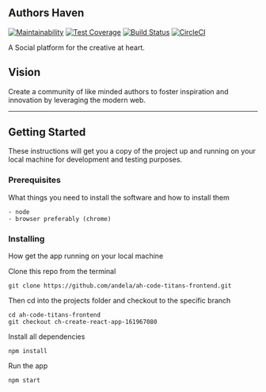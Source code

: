 ## Authors Haven
[![Maintainability](https://api.codeclimate.com/v1/badges/f029fa69e8fbc6173e2a/maintainability)](https://codeclimate.com/github/andela/ah-code-titans-frontend/maintainability) [![Test Coverage](https://api.codeclimate.com/v1/badges/f029fa69e8fbc6173e2a/test_coverage)](https://codeclimate.com/github/andela/ah-code-titans-frontend/test_coverage)
[![Build Status](https://travis-ci.org/andela/ah-code-titans-frontend.svg?branch=develop)](https://travis-ci.org/andela/ah-code-titans-frontend)
[![CircleCI](https://circleci.com/gh/andela/ah-code-titans-frontend.svg?style=svg)](https://circleci.com/gh/andela/ah-code-titans-frontend)

A Social platform for the creative at heart.

## Vision

Create a community of like minded authors to foster inspiration and innovation
by leveraging the modern web.

---

## Getting Started

These instructions will get you a copy of the project up and running on your local machine for development and testing purposes.

### Prerequisites

What things you need to install the software and how to install them

```
- node
- browser preferably (chrome)
```

### Installing

How get the app running on your local machine

Clone this repo from the terminal

```
git clone https://github.com/andela/ah-code-titans-frontend.git
```

Then cd into the projects folder and checkout to the specific branch
```
cd ah-code-titans-frontend
git checkout ch-create-react-app-161967080
```

Install all dependencies

```
npm install
```

Run the app

```
npm start
```
